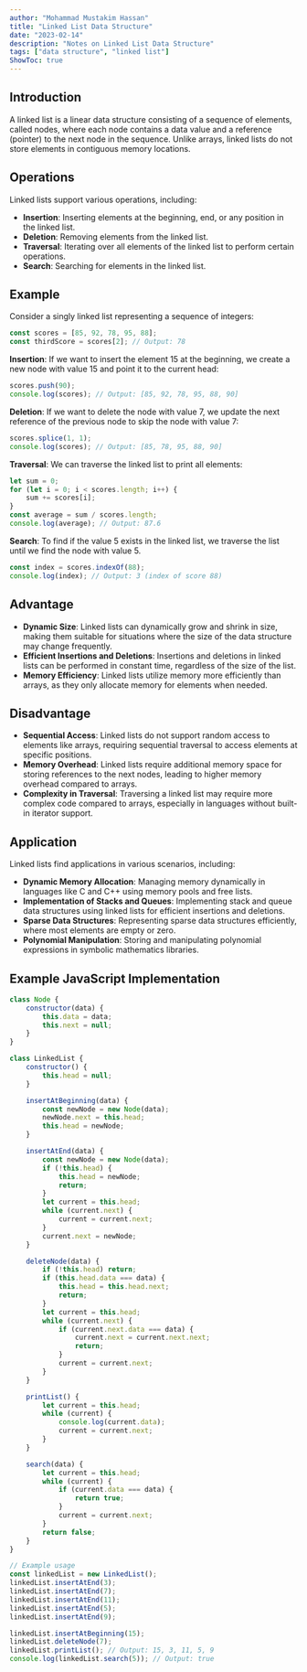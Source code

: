 ```yaml
---
author: "Mohammad Mustakim Hassan"
title: "Linked List Data Structure"
date: "2023-02-14"
description: "Notes on Linked List Data Structure"
tags: ["data structure", "linked list"]
ShowToc: true
---
```


## Introduction
A linked list is a linear data structure consisting of a sequence of elements, called nodes, where each node contains a data value and a reference (pointer) to the next node in the sequence. Unlike arrays, linked lists do not store elements in contiguous memory locations.

## Operations
Linked lists support various operations, including:
- **Insertion**: Inserting elements at the beginning, end, or any position in the linked list.
- **Deletion**: Removing elements from the linked list.
- **Traversal**: Iterating over all elements of the linked list to perform certain operations.
- **Search**: Searching for elements in the linked list.

## Example
Consider a singly linked list representing a sequence of integers: 
```javascript
const scores = [85, 92, 78, 95, 88];
const thirdScore = scores[2]; // Output: 78
```
**Insertion**: If we want to insert the element 15 at the beginning, we create a new node with value 15 and point it to the current head:
```javascript
scores.push(90);
console.log(scores); // Output: [85, 92, 78, 95, 88, 90]
```
**Deletion**: If we want to delete the node with value 7, we update the next reference of the previous node to skip the node with value 7:
```javascript
scores.splice(1, 1);
console.log(scores); // Output: [85, 78, 95, 88, 90]
```
**Traversal**: We can traverse the linked list to print all elements:
```javascript
let sum = 0;
for (let i = 0; i < scores.length; i++) {
    sum += scores[i];
}
const average = sum / scores.length;
console.log(average); // Output: 87.6
```
**Search**: To find if the value 5 exists in the linked list, we traverse the list until we find the node with value 5.
```javascript
const index = scores.indexOf(88);
console.log(index); // Output: 3 (index of score 88)
```

## Advantage
- **Dynamic Size**: Linked lists can dynamically grow and shrink in size, making them suitable for situations where the size of the data structure may change frequently.
- **Efficient Insertions and Deletions**: Insertions and deletions in linked lists can be performed in constant time, regardless of the size of the list.
- **Memory Efficiency**: Linked lists utilize memory more efficiently than arrays, as they only allocate memory for elements when needed.

## Disadvantage
- **Sequential Access**: Linked lists do not support random access to elements like arrays, requiring sequential traversal to access elements at specific positions.
- **Memory Overhead**: Linked lists require additional memory space for storing references to the next nodes, leading to higher memory overhead compared to arrays.
- **Complexity in Traversal**: Traversing a linked list may require more complex code compared to arrays, especially in languages without built-in iterator support.

## Application
Linked lists find applications in various scenarios, including:
- **Dynamic Memory Allocation**: Managing memory dynamically in languages like C and C++ using memory pools and free lists.
- **Implementation of Stacks and Queues**: Implementing stack and queue data structures using linked lists for efficient insertions and deletions.
- **Sparse Data Structures**: Representing sparse data structures efficiently, where most elements are empty or zero.
- **Polynomial Manipulation**: Storing and manipulating polynomial expressions in symbolic mathematics libraries.


## Example JavaScript Implementation
```javascript
class Node {
    constructor(data) {
        this.data = data;
        this.next = null;
    }
}

class LinkedList {
    constructor() {
        this.head = null;
    }

    insertAtBeginning(data) {
        const newNode = new Node(data);
        newNode.next = this.head;
        this.head = newNode;
    }

    insertAtEnd(data) {
        const newNode = new Node(data);
        if (!this.head) {
            this.head = newNode;
            return;
        }
        let current = this.head;
        while (current.next) {
            current = current.next;
        }
        current.next = newNode;
    }

    deleteNode(data) {
        if (!this.head) return;
        if (this.head.data === data) {
            this.head = this.head.next;
            return;
        }
        let current = this.head;
        while (current.next) {
            if (current.next.data === data) {
                current.next = current.next.next;
                return;
            }
            current = current.next;
        }
    }

    printList() {
        let current = this.head;
        while (current) {
            console.log(current.data);
            current = current.next;
        }
    }

    search(data) {
        let current = this.head;
        while (current) {
            if (current.data === data) {
                return true;
            }
            current = current.next;
        }
        return false;
    }
}

// Example usage
const linkedList = new LinkedList();
linkedList.insertAtEnd(3);
linkedList.insertAtEnd(7);
linkedList.insertAtEnd(11);
linkedList.insertAtEnd(5);
linkedList.insertAtEnd(9);

linkedList.insertAtBeginning(15);
linkedList.deleteNode(7);
linkedList.printList(); // Output: 15, 3, 11, 5, 9
console.log(linkedList.search(5)); // Output: true
```
